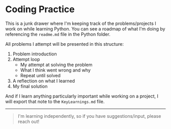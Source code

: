 # Coding Practice
This is a junk drawer where I'm keeping track of the problems/projects I work on while learning Python. You can see a roadmap of what I'm doing by referencing the `readme.md` file in the Python folder.

All problems I attempt will be presented in this structure:

1. Problem introduction
2. Attempt loop
    - My attempt at solving the problem
    - What I think went wrong and why
    - Repeat until solved
3. A reflection on what I learned
4. My final solution

And if I learn anything particularly important while working on a project, I will export that note to the `KeyLearnings.md` file.

---

> I'm learning independently, so if you have suggestions/input, please reach out!
